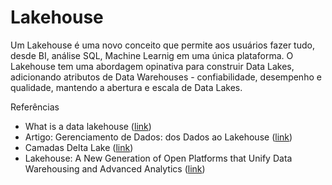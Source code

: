 # Lakehouse

Um Lakehouse é uma novo conceito que permite aos usuários fazer tudo, desde BI, análise SQL, Machine Learnig em uma única plataforma. O Lakehouse tem uma abordagem opinativa para construir Data Lakes, adicionando atributos de Data Warehouses - confiabilidade, desempenho e qualidade, mantendo a abertura e escala de Data Lakes.

Referências
- What is a data lakehouse ([link](https://databricks.com/blog/2020/01/30/what-is-a-data-lakehouse.html))
- Artigo: Gerenciamento de Dados: dos Dados ao Lakehouse ([link](https://blog.compassouol.com/tech/gerenciamento-de-dados-dos-dados-ao-lakehouse/))
- Camadas Delta Lake ([link](https://live-delta-io.pantheonsite.io/wp-content/uploads/2019/04/Delta-Lake-marketecture-0423c.png))
- Lakehouse: A New Generation of Open Platforms that Unify Data Warehousing and Advanced Analytics ([link](http://cidrdb.org/cidr2021/papers/cidr2021_paper17.pdf))
